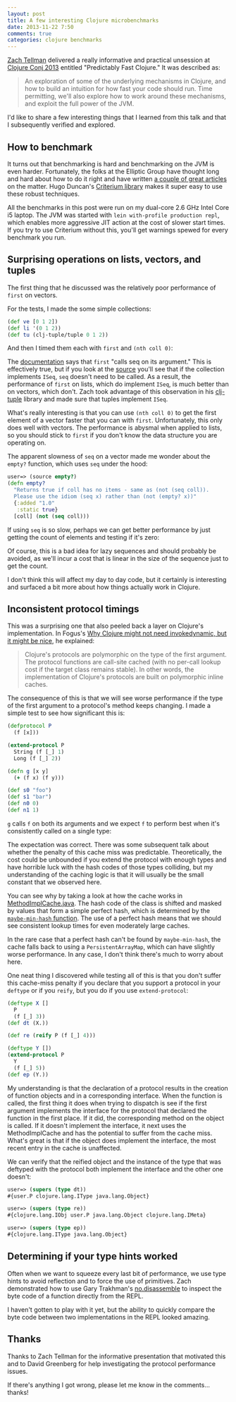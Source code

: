 ```yaml
---
layout: post
title: A few interesting Clojure microbenchmarks
date: 2013-11-22 7:50
comments: true
categories: clojure benchmarks
---
```

<script src="http://d3js.org/d3.v2.js"></script>
<!--       font-family: Arial, sans-serif; "Menlo","Monaco","Andale Mono","lucida console","Courier New",monospace;-->
<!-- CSS Styles: -->
<div>
  <style type="text/css">

    .chart {
      font-family: monospace;
      font-size: 10px;
      margin-top: -40px;
    }

    .bar {
      fill: grey;
    }

    .axis path, .axis line {
      fill: none;
      stroke: #000;
      shape-rendering: crispEdges;
    }

  </style>
</div>

<!-- Global Variables and Handlers: -->
<script type="text/javascript">

  var margin = {top: 40, right: 40, bottom: 60, left: 110},
      width = $('.entry-content').width();

  $(window).resize(function() {
    width = $('.entry-content').width();
  });

  function draw(data, chart, height) {

    $(chart).empty();

    var x = d3.scale.linear()
        .domain([0, d3.max(data, function(d) { return d.mean})])
        .range([0, width - margin.left - margin.right]);

    var y = d3.scale.ordinal()
        .domain(d3.range(data.length))
        .rangeRoundBands([height - margin.top - margin.bottom, 0], 0.2);

    var xAxis = d3.svg.axis()
        .scale(x)
        .orient('bottom')
        .tickPadding(8)
	.ticks(8);

    var yAxis = d3.svg.axis()
        .scale(y)
        .orient('left')
        .tickPadding(8)
        .tickSize(0);

    var svg = d3.select(chart).append('svg')
        .attr('width', width)
        .attr('height', height)
        .attr('class', 'chart')
	      .append('g')
        .attr('transform', 'translate(' + margin.left + ', ' + margin.top + ')');

    svg.selectAll('.chart')
        .data(data)
	.enter().append('rect')
        .attr('class', 'bar')
        .attr('y', function(d, i) { return y(i) })
        .attr('width', function(d) { return x(d.mean) })
        .attr('height', y.rangeBand());

    svg.append('g')
        .attr('class', 'x axis')
        .attr('transform', 'translate(0, ' + y.rangeExtent()[1] + ')')
        .call(xAxis);

    svg.append("text")
	.attr("class", "x label")
	.attr("text-anchor", "end")
    	.attr("x", width / 2 - 45)
    	.attr("y", height - 60)
    	.text("nanoseconds");

    svg.append('g')
        .attr('class', 'y axis')
        .call(yAxis)
      .selectAll('text')
        .text(function(d) { return data[d].code; });

  }

  function drawWithResize(data, chart, height) {
    draw(data, chart, height);
    $(window).resize(function() {draw(data, chart, height); })
  }
;


</script>


[Zach Tellman](http://ideolalia.com/) delivered a really informative and practical unsession at [Clojure Conj 2013](http://clojure-conj.org/) entitled "Predictably Fast Clojure."  It was described as:
> An exploration of some of the underlying mechanisms in Clojure, and how to build an intuition for how fast your code should run. Time permitting, we'll also explore how to work around these mechanisms, and exploit the full power of the JVM.

I'd like to share a few interesting things that I learned from this talk and that I subsequently verified and explored.

## How to benchmark
It turns out that benchmarking is hard and benchmarking on the JVM is even harder.  Fortunately, the folks at the Elliptic Group have thought long and hard about how to do it right and have written [a couple of great articles](http://www.ibm.com/developerworks/views/java/libraryview.jsp?search_by=robust+java+benchmarking) on the matter.  Hugo Duncan's [Criterium library](https://github.com/hugoduncan/criterium) makes it super easy to use these robust techniques.

All the benchmarks in this post were run on my dual-core 2.6 GHz Intel Core i5 laptop.  The JVM was started with `lein with-profile production repl`, which enables more aggressive JIT action at the cost of slower start times.  If you try to use Criterium without this, you'll get warnings spewed for every benchmark you run.

## Surprising operations on lists, vectors, and tuples
The first thing that he discussed was the relatively poor performance of `first` on vectors.

For the tests, I made the some simple collections:
```clojure
(def ve [0 1 2])
(def li '(0 1 2))
(def tu (clj-tuple/tuple 0 1 2))
```

And then I timed them each with `first` and `(nth coll 0)`:

<div id='chart-1'></div>
<script type='text/javascript'>
  var data = [
      {code: "(first ve)", mean: 59.387551, lower: 56.557346, upper: 75.434730},
      {code: "(first li)", mean: 11.814687, lower: 9.933760, upper: 17.651180},
      {code: "(first tu)", mean: 12.026005, lower: 11.096498, upper: 17.716830},
      {code: "(nth ve 0)", mean: 14.507457, lower: 13.379794, upper: 19.732508},
      {code: "(nth li 0)", mean: 132.042247, lower: 123.849601, upper: 173.395438},
      {code: "(nth tu 0)", mean: 11.240653, lower: 10.739338, upper: 12.333350},
      ];
  data.reverse();
  drawWithResize(data, '#chart-1', 275);
</script>

The [documentation](http://clojuredocs.org/clojure_core/clojure.core/first) says that `first` "calls seq on its argument."  This is effectively true, but if you look at the [source](https://github.com/clojure/clojure/blob/1.5.x/src/jvm/clojure/lang/RT.java#L575) you'll see that if the collection implements `ISeq`, `seq` doesn't need to be called.  As a result, the performance of `first` on lists, which do implement `ISeq`, is much better than on vectors, which don't.  Zach took advantage of this observation in his [clj-tuple](https://github.com/ztellman/clj-tuple) library and made sure that tuples implement `ISeq`.

What's really interesting is that you can use `(nth coll 0)` to get the first element of a vector faster that you can with `first`.  Unfortunately, this only does well with vectors.  The performance is abysmal when applied to lists, so you should stick to `first` if you don't know the data structure you are operating on.

The apparent slowness of `seq` on a vector made me wonder about the `empty?` function, which uses `seq` under the hood:

```clojure
user=> (source empty?)
(defn empty?
  "Returns true if coll has no items - same as (not (seq coll)).
  Please use the idiom (seq x) rather than (not (empty? x))"
  {:added "1.0"
   :static true}
  [coll] (not (seq coll)))
```

If using `seq` is so slow, perhaps we can get better performance by just getting the count of elements and testing if it's zero:

<div id='chart-empty'></div>
<script type='text/javascript'>
  var dataE = [
{code: "(empty? ve)", mean: 22.436542, lower: 22.052842, upper: 23.003189},
{code: "(empty? li)", mean: 12.293540, lower: 11.680523, upper: 15.369996},
{code: "(empty? tu)", mean: 18.512765, lower: 17.351246, upper: 22.757244},
{code: "(= 0 (count ve))", mean: 11.209652, lower: 10.451370, upper: 15.123089},
{code: "(= 0 (count li))", mean: 10.710336, lower: 10.417919, upper: 11.667121},
{code: "(= 0 (count tu))", mean: 10.741061, lower: 10.396224, upper: 13.246183},
      ];
  dataE.reverse();
  drawWithResize(dataE, '#chart-empty', 275);
</script>

Of course, this is a bad idea for lazy sequences and should probably be avoided, as we'll incur a cost that is linear in the size of the sequence just to get the count.

I don't think this will affect my day to day code, but it certainly is interesting and surfaced a bit more about how things actually work in Clojure.

## Inconsistent protocol timings
This was a surprising one that also peeled back a layer on Clojure's implementation.  In Fogus's [Why Clojure might not need invokedynamic, but it might be nice](http://blog.fogus.me/2011/10/14/why-clojure-doesnt-need-invokedynamic-but-it-might-be-nice/), he explained:

> Clojure's protocols are polymorphic on the type of the first argument. The protocol functions are call-site cached (with no per-call lookup cost if the target class remains stable). In other words, the implementation of Clojure's protocols are built on polymorphic inline caches.

The consequence of this is that we will see worse performance if the type of the first argument to a protocol's method keeps changing.  I made a simple test to see how significant this is:

```clojure
(defprotocol P
  (f [x]))

(extend-protocol P
  String (f [_] 1)
  Long (f [_] 2))

(defn g [x y]
  (+ (f x) (f y)))

(def s0 "foo")
(def s1 "bar")
(def n0 0)
(def n1 1)
```

`g` calls `f` on both its arguments and we expect `f` to perform best when it's consistently called on a single type:

<div id='chart-2'></div>
<script type='text/javascript'>
  var data2 = [
{code: "(g n0 n1)", mean: 21.597699},
{code: "(g s0 s1)", mean: 22.550262},
{code: "(g n0 s0)", mean: 37.527409}
      ];
  data2.reverse();
  drawWithResize(data2, '#chart-2', 190);
</script>

The expectation was correct.  There was some subsequent talk about whether the penalty of this cache miss was predictable.  Theoretically, the cost could be unbounded if you extend the protocol with enough types and have horrible luck with the hash codes of those types colliding, but my understanding of the caching logic is that it will usually be the small constant that we observed here.

You can see why by taking a look at how the cache works in [MethodImplCache.java](https://github.com/clojure/clojure/blob/1.5.x/src/jvm/clojure/lang/MethodImplCache.java#L76).  The hash code of the class is shifted and masked by values that form a simple perfect hash, which is determined by the [`maybe-min-hash` function](https://github.com/clojure/clojure/blob/1.5.x/src/clj/clojure/core.clj#L5971).  The use of a perfect hash means that we should see consistent lookup times for even moderately large caches.

In the rare case that a perfect hash can't be found by `maybe-min-hash`, the cache falls back to using a `PersistentArrayMap`, which can have slightly worse performance.  In any case, I don't think there's much to worry about here.

One neat thing I discovered while testing all of this is that you don't suffer this cache-miss penalty if you declare that you support a protocol in your `deftype` or if you `reify`, but you do if you use `extend-protocol`:

```clojure
(deftype X []
  P
  (f [_] 3))
(def dt (X.))

(def re (reify P (f [_] 4)))

(deftype Y [])
(extend-protocol P
  Y
  (f [_] 5))
(def ep (Y.))
```

<div id='chart-3'></div>
<script type='text/javascript'>
  var data3 = [
      {code: "(g s0 dt)", mean: 19.389459},
      {code: "(g s0 re)", mean: 19.747690},
      {code: "(g s0 ep)", mean: 76.890915},
      ];
  data3.reverse();
  drawWithResize(data3, '#chart-3', 190);
</script>

My understanding is that the declaration of a protocol results in the creation of function objects and in a corresponding interface.  When the function is called, the first thing it does when trying to dispatch is see if the first argument implements the interface for the protocol that declared the function in the first place.  If it did, the corresponding method on the object is called.  If it doesn't implement the interface, it next uses the MethodImplCache and has the potential to suffer from the cache miss.  What's great is that if the object does implement the interface, the most recent entry in the cache is unaffected.

We can verify that the reified object and the instance of the type that was deftyped with the protocol both implement the interface and the other one doesn't:

```clojure
user=> (supers (type dt))
#{user.P clojure.lang.IType java.lang.Object}

user=> (supers (type re))
#{clojure.lang.IObj user.P java.lang.Object clojure.lang.IMeta}

user=> (supers (type ep))
#{clojure.lang.IType java.lang.Object}
```

## Determining if your type hints worked
Often when we want to squeeze every last bit of performance, we use type hints to avoid reflection and to force the use of primitives.  Zach demonstrated how to use Gary Trakhman's [no.disassemble](https://github.com/gtrak/no.disassemble) to inspect the byte code of a function directly from the REPL.

I haven't gotten to play with it yet, but the ability to quickly compare the byte code between two implementations in the REPL looked amazing.

## Thanks
Thanks to Zach Tellman for the informative presentation that motivated this and to David Greenberg for help investigating the protocol performance issues.

If there's anything I got wrong, please let me know in the comments... thanks!
